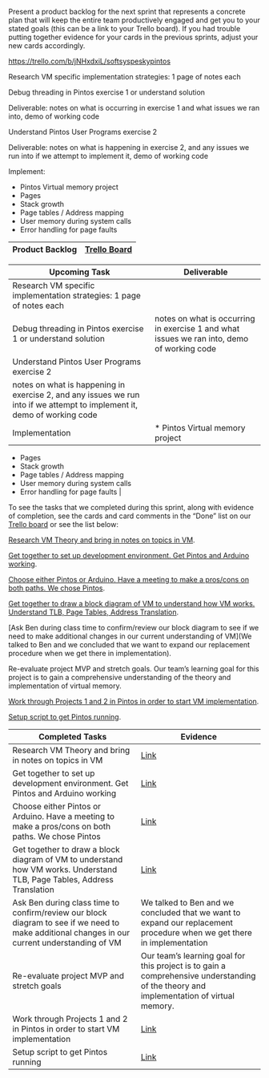 

Present a product backlog for the next sprint that represents a concrete plan that will keep the entire team productively engaged and get you to your stated goals (this can be a link to your Trello board). If you had trouble putting together evidence for your cards in the previous sprints, adjust your new cards accordingly.

https://trello.com/b/jNHxdxiL/softsyspeskypintos

Research VM specific implementation strategies: 1 page of notes each

Debug threading in Pintos exercise 1 or understand solution

Deliverable: notes on what is occurring in exercise 1 and what issues we ran into, demo of working code

Understand Pintos User Programs exercise 2

Deliverable: notes on what is happening in exercise 2, and any issues we run into if we attempt to implement it, demo of working code


Implement:
* Pintos Virtual memory project
* Pages
* Stack growth
* Page tables / Address mapping
* User memory during system calls
* Error handling for page faults

| Product Backlog | [Trello Board](https://docs.google.com/document/d/1o5RZs28DHMHPYEKhko-TQksUKRmZS9w19s89c3lyUyw/edit) |
| ------------- | ------------- |


|Upcoming Task | Deliverable |
| ------------- | ------------- |
| Research VM specific implementation strategies: 1 page of notes each  |   |
| Debug threading in Pintos exercise 1 or understand solution  |   notes on what is occurring in exercise 1 and what issues we ran into, demo of working code |
| Understand Pintos User Programs exercise 2
  | notes on what is happening in exercise 2, and any issues we run into if we attempt to implement it, demo of working code  |
| Implementation | * Pintos Virtual memory project
* Pages
* Stack growth
* Page tables / Address mapping
* User memory during system calls
* Error handling for page faults |


To see the tasks that we completed during this sprint, along with evidence of completion, see the cards and card comments in the “Done” list on our [Trello board](https://trello.com/b/jNHxdxiL/softsyspeskypintos) or see the list below:

[Research VM Theory and bring in notes on topics in VM](https://docs.google.com/document/d/1o5RZs28DHMHPYEKhko-TQksUKRmZS9w19s89c3lyUyw/edit).

[Get together to set up development environment. Get Pintos and Arduino working](https://github.com/bishiguro/SoftSysPeskyPintos/blob/master/configure_pintos.sh).

[Choose either Pintos or Arduino. Have a meeting to make a pros/cons on both paths. We chose Pintos](https://trello.com/c/I4mBAkmO/7-determine-which-hardware-libraries-or-existing-projects-to-use-have-a-meeting-and-make-pro-con-bullet-points-1-to-1-5-hr).

[Get together to draw a block diagram of VM to understand how VM works. Understand TLB, Page Tables, Address Translation](https://drive.google.com/drive/folders/0B6n1zsVOIMe6VXNFM280UnhmVDg).

[Ask Ben during class time to confirm/review our block diagram to see if we need to make additional changes in our current understanding of VM](We talked to Ben and we concluded that we want to expand our replacement procedure when we get there in implementation).

Re-evaluate project MVP and stretch goals. Our team’s learning goal for this project is to gain a comprehensive understanding of the theory and implementation of virtual memory.

[Work through Projects 1 and 2 in Pintos in order to start VM implementation](https://docs.google.com/document/d/1pPJVoXkzB9vAcKZOBHPdK81diZmTF2zh0bMJQ_gvWGM/edit).

[Setup script to get Pintos running](https://github.com/bishiguro/SoftSysPeskyPintos/blob/master/configure_pintos.sh).

| Completed Tasks  | Evidence |
| ------------- | ------------- |
| Research VM Theory and bring in notes on topics in VM  | [Link](https://docs.google.com/document/d/1o5RZs28DHMHPYEKhko-TQksUKRmZS9w19s89c3lyUyw/edit)  |
| Get together to set up development environment. Get Pintos and Arduino working  | [Link](https://trello.com/c/I4mBAkmO/7-determine-which-hardware-libraries-or-existing-projects-to-use-have-a-meeting-and-make-pro-con-bullet-points-1-to-1-5-hr) |
| Choose either Pintos or Arduino. Have a meeting to make a pros/cons on both paths. We chose Pintos  | [Link](https://github.com/bishiguro/SoftSysPeskyPintos/blob/master/configure_pintos.sh) |
| Get together to draw a block diagram of VM to understand how VM works. Understand TLB, Page Tables, Address Translation  | [Link](https://drive.google.com/drive/folders/0B6n1zsVOIMe6VXNFM280UnhmVDg) |
| Ask Ben during class time to confirm/review our block diagram to see if we need to make additional changes in our current understanding of VM  | We talked to Ben and we concluded that we want to expand our replacement procedure when we get there in implementation  |
| Re-evaluate project MVP and stretch goals  | Our team’s learning goal for this project is to gain a comprehensive understanding of the theory and implementation of virtual memory. |
| Work through Projects 1 and 2 in Pintos in order to start VM implementation  | [Link](https://docs.google.com/document/d/1pPJVoXkzB9vAcKZOBHPdK81diZmTF2zh0bMJQ_gvWGM/edit)  |
| Setup script to get Pintos running  | [Link](https://github.com/bishiguro/SoftSysPeskyPintos/blob/master/configure_pintos.sh) |
